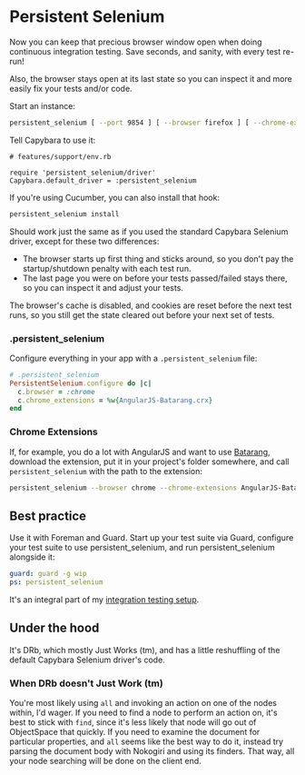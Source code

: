 # Persistent Selenium

Now you can keep that precious browser window open when doing continuous integration testing.
Save seconds, and sanity, with every test re-run!

Also, the browser stays open at its last state so you can inspect it and more easily
fix your tests and/or code.

Start an instance:

``` bash
persistent_selenium [ --port 9854 ] [ --browser firefox ] [ --chrome-extensions <file.crx> ... ]
```

Tell Capybara to use it:

```
# features/support/env.rb

require 'persistent_selenium/driver'
Capybara.default_driver = :persistent_selenium
```

If you're using Cucumber, you can also install that hook:

``` bash
persistent_selenium install
```

Should work just the same as if you used the standard Capybara Selenium driver, except for
these two differences:

* The browser starts up first thing and sticks around, so you don't pay the startup/shutdown
  penalty with each test run.
* The last page you were on before your tests passed/failed stays there, so you can inspect it
  and adjust your tests.

The browser's cache is disabled, and cookies are reset before the next test runs, so you still get the state
cleared out before your next set of tests.

### .persistent_selenium

Configure everything in your app with a `.persistent_selenium` file:

``` ruby
# .persistent_selenium
PersistentSelenium.configure do |c|
  c.browser = :chrome
  c.chrome_extensions = %w{AngularJS-Batarang.crx}
end
```

### Chrome Extensions

If, for example, you do a lot with AngularJS and want to use [Batarang](https://chrome.google.com/webstore/detail/angularjs-batarang/ighdmehidhipcmcojjgiloacoafjmpfk?hl=en),
download the extension, put it in your project's folder somewhere, and call `persistent_selenium` with the path
to the extension:

``` bash
persistent_selenium --browser chrome --chrome-extensions AngularJS-Batarang.crx
```

## Best practice

Use it with Foreman and Guard. Start up your test suite via Guard, configure your test suite to
use persistent_selenium, and run persistent_selenium alongside it:

``` yaml
guard: guard -g wip
ps: persistent_selenium
```

It's an integral part of my [integration testing setup](http://github.com/johnbintz/bintz-integration_testing_setup).

## Under the hood

It's DRb, which mostly Just Works (tm), and has a little reshuffling of the default Capybara Selenium driver's code.

### When DRb doesn't Just Work (tm)

You're most likely using `all` and invoking an action on one of the nodes within, I'd wager. If you need to find a node
to perform an action on, it's best to stick with `find`, since it's less likely that node will go out of
ObjectSpace that quickly. If you need to examine the document for particular properties, and `all` seems like
the best way to do it, instead try parsing the document body with Nokogiri and using its finders.
That way, all your node searching will be done on the client end.

